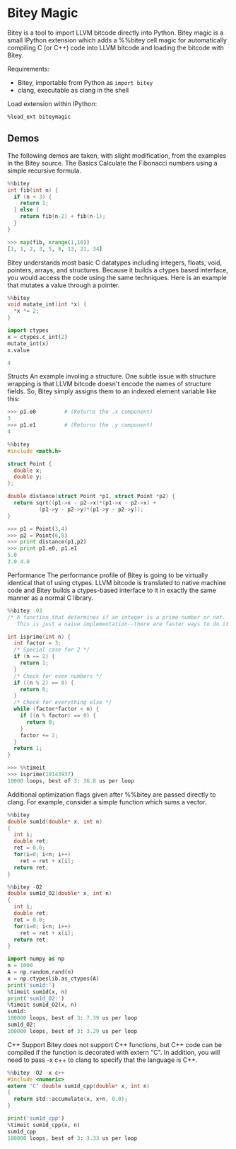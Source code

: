 # Bitey Magic

Bitey is a tool to import LLVM bitcode directly into Python. Bitey magic is a small IPython extension which adds a %%bitey cell magic for automatically compiling C (or C++) code into LLVM bitcode and loading the bitcode with Bitey.

Requirements:
 - Bitey, importable from Python as `import bitey`
 - clang, executable as clang in the shell

Load extension within IPython:

```%load_ext biteymagic```

## Demos
The following demos are taken, with slight modification, from the examples in the Bitey source.
The Basics
Calculate the Fibonacci numbers using a simple recursive formula.

```c
%%bitey
int fib(int n) {
  if (n < 3) {
    return 1;
  } else {
    return fib(n-2) + fib(n-1);
  }
}
```

```python
>>> map(fib, xrange(1,10))
[1, 1, 2, 3, 5, 8, 13, 21, 34]
```
Bitey understands most basic C datatypes including integers, floats, void, pointers, arrays, and structures. Because it builds a ctypes based interface, you would access the code using the same techniques. Here is an example that mutates a value through a pointer.

```c
%%bitey
void mutate_int(int *x) {
  *x *= 2;
}
```

```python
import ctypes
x = ctypes.c_int(2)
mutate_int(x)
x.value

4
```

Structs
An example involing a structure. One subtle issue with structure wrapping is that LLVM bitcode doesn't encode the names of structure fields. So, Bitey simply assigns them to an indexed element variable like this:
``` python
>>> p1.e0         # (Returns the .x component)
3
>>> p1.e1         # (Returns the .y component)
4
```

```c
%%bitey
#include <math.h>

struct Point {
  double x;
  double y;
};

double distance(struct Point *p1, struct Point *p2) {
  return sqrt((p1->x - p2->x)*(p1->x - p2->x) + 
	      (p1->y - p2->y)*(p1->y - p2->y));
}
```

```python
>>> p1 = Point(3,4)
>>> p2 = Point(6,8)
>>> print distance(p1,p2)
>>> print p1.e0, p1.e1
5.0
3.0 4.0
```

Performance
The performance profile of Bitey is going to be virtually identical that of using ctypes. LLVM bitcode is translated to native machine code and Bitey builds a ctypes-based interface to it in exactly the same manner as a normal C library.

```c
%%bitey -03
/* A function that determines if an integer is a prime number or not.
   This is just a naive implementation--there are faster ways to do it */

int isprime(int n) {
  int factor = 3;
  /* Special case for 2 */
  if (n == 2) {
    return 1;
  }
  /* Check for even numbers */
  if ((n % 2) == 0) {
    return 0;
  }
  /* Check for everything else */
  while (factor*factor < n) {
    if ((n % factor) == 0) {
      return 0;
    }
    factor += 2;
  }
  return 1;
}
```

```python
>>> %%timeit
>>> isprime(10143937)
10000 loops, best of 3: 36.8 us per loop
```

Additional optimization flags given after %%bitey are passed directly to clang. For example, consider a simple function which sums a vector.

```c
%%bitey
double sum1d(double* x, int n)
{
  int i;
  double ret;
  ret = 0.0;
  for(i=0; i<n; i++)
    ret = ret + x[i];
  return ret;
}
```

```c
%%bitey -O2
double sum1d_O2(double* x, int n)
{
  int i;
  double ret;
  ret = 0.0;
  for(i=0; i<n; i++)
    ret = ret + x[i];
  return ret;
}
```

```python
import numpy as np
n = 1000
A = np.random.rand(n)
x = np.ctypeslib.as_ctypes(A)
print('sum1d:')
%timeit sum1d(x, n)
print('sum1d_O2:')
%timeit sum1d_O2(x, n)
sum1d:
100000 loops, best of 3: 7.39 us per loop
sum1d_O2:
100000 loops, best of 3: 3.29 us per loop
```

C++ Support
Bitey does not support C++ functions, but C++ code can be compiled if the function is decorated with extern "C". In addition, you will need to pass -x c++ to clang to specify that the language is C++.

```c
%%bitey -O2 -x c++
#include <numeric>
extern "C" double sum1d_cpp(double* x, int n)
{
  return std::accumulate(x, x+n, 0.0);
}
```
  
```python
print('sum1d_cpp')
%timeit sum1d_cpp(x, n)
sum1d_cpp
100000 loops, best of 3: 3.33 us per loop
```
